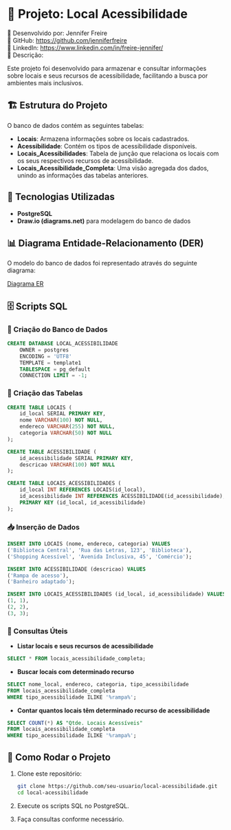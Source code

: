 # 📌 Projeto: Local Acessibilidade  


🔹 Desenvolvido por: Jennifer Freire  
🔹 GitHub: https://github.com/jenniferfreire    
🔹 LinkedIn: https://www.linkedin.com/in/freire-jennifer/    
🔹 Descrição:   

Este projeto foi desenvolvido para armazenar e consultar informações sobre locais e seus recursos de acessibilidade, facilitando a busca por ambientes mais inclusivos.

## 🏗 Estrutura do Projeto  

O banco de dados contém as seguintes tabelas:  

- **Locais**: Armazena informações sobre os locais cadastrados.  
- **Acessibilidade**: Contém os tipos de acessibilidade disponíveis.  
- **Locais_Acessibilidades**: Tabela de junção que relaciona os locais com os seus respectivos recursos de acessibilidade.  
- **Locais_Acessibilidade_Completa**: Uma visão agregada dos dados, unindo as informações das tabelas anteriores.  

## 🔧 Tecnologias Utilizadas  

- **PostgreSQL**  
- **Draw.io (diagrams.net)** para modelagem do banco de dados  

## 📊 Diagrama Entidade-Relacionamento (DER)  

O modelo do banco de dados foi representado através do seguinte diagrama:  

[Diagrama ER](https://drive.google.com/file/d/194u1--YzXQ3O5UYxoGEZ4WTTJ7Po0ZuP/view?usp=drive_link)  

## 🗄 Scripts SQL  

### 🎯 Criação do Banco de Dados  

```sql
CREATE DATABASE LOCAL_ACESSIBILIDADE
    OWNER = postgres
    ENCODING = 'UTF8'
    TEMPLATE = template1
    TABLESPACE = pg_default
    CONNECTION LIMIT = -1;
```

### 📌 Criação das Tabelas  

```sql
CREATE TABLE LOCAIS (
    id_local SERIAL PRIMARY KEY,
    nome VARCHAR(100) NOT NULL,
    endereco VARCHAR(255) NOT NULL,
    categoria VARCHAR(50) NOT NULL
);

CREATE TABLE ACESSIBILIDADE (
    id_acessibilidade SERIAL PRIMARY KEY,
    descricao VARCHAR(100) NOT NULL
);

CREATE TABLE LOCAIS_ACESSIBILIDADES (
    id_local INT REFERENCES LOCAIS(id_local),
    id_acessibilidade INT REFERENCES ACESSIBILIDADE(id_acessibilidade),
    PRIMARY KEY (id_local, id_acessibilidade)
);
```

### 📥 Inserção de Dados  

```sql
INSERT INTO LOCAIS (nome, endereco, categoria) VALUES
('Biblioteca Central', 'Rua das Letras, 123', 'Biblioteca'),
('Shopping Acessível', 'Avenida Inclusiva, 45', 'Comércio');

INSERT INTO ACESSIBILIDADE (descricao) VALUES
('Rampa de acesso'),
('Banheiro adaptado');

INSERT INTO LOCAIS_ACESSIBILIDADES (id_local, id_acessibilidade) VALUES
(1, 1),
(2, 2),
(3, 3);
```

### 🔎 Consultas Úteis  

- **Listar locais e seus recursos de acessibilidade**  

```sql
SELECT * FROM locais_acessibilidade_completa;
```

- **Buscar locais com determinado recurso**  

```sql
SELECT nome_local, endereco, categoria, tipo_acessibilidade
FROM locais_acessibilidade_completa
WHERE tipo_acessibilidade ILIKE '%rampa%';
```

- **Contar quantos locais têm determinado recurso de acessibilidade**  

```sql
SELECT COUNT(*) AS "Qtde. Locais Acessíveis" 
FROM locais_acessibilidade_completa
WHERE tipo_acessibilidade ILIKE '%rampa%';
```


## 🚀 Como Rodar o Projeto  

1. Clone este repositório:  

   ```sh
   git clone https://github.com/seu-usuario/local-acessibilidade.git
   cd local-acessibilidade
   ```

2. Execute os scripts SQL no PostgreSQL.  

3. Faça consultas conforme necessário.  
